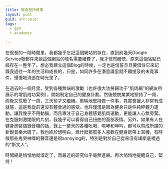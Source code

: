 ```yaml
---
title: 學會堅持做事
layout: post
guid: urn:uuid:
tags:
  - gym
  - academic
  
---
```



在很長的一段時間里，我都幾乎忘記這個網站的存在，直到前幾天Google Service發郵件來說這個網站的域名需要續費了，我才恍然醒悟，原來這個站點已經存在一整年了。想必我建立這個Blog的時候，一定也是信誓旦旦要借住它來記錄我過往一年的生活和成長的，只是，如同許多在潛意識里就不願提及的未竟事件，慢慢地消逝在時光里了。

在過去的一個月里，受到各種無端的激勵（也許很大功勞歸功于“肌肉網”的網友所展示的增肌成功案例），開始制定自己的健身計劃。然後兢兢業業地堅持了一周，而後又荒廢了一周，三天前才又繼續。單純地堅持做一件事，其實會讓人非常有成就感，這是我從前還沒有體會過的感受。也許僅僅是因為健身只是件純粹體力運動，讓我幾乎不用動腦，而且專注于自己身體感覺肌肉運動，更能讓人心無旁騖。在克服刺激閾限的片刻，我幾乎可以看得自己扭曲的面部表情。另外，如果有人在健身房裝個錄音機的話，錄上一整天的各種吆喝、咆哮和呻吟，都可以剪成所謂的新銳音樂大碟了。我也終於想明白，爲什麽那麼多人喜歡在健身房帶上耳機，有時候那些鬼哭神嚎的聲音還是很annoying的，特別是對於自己從來沒有竭斯底裡過的“斯文人”。

時間總是悄悄地就溜走了，而最近的研究似乎毫無進展。再次悄悄地提醒自己，堅持！
